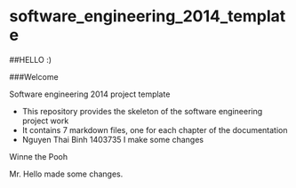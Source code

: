 software_engineering_2014_template
==================================

##HELLO :)

###Welcome

Software engineering 2014 project template

* This repository provides the skeleton of the software engineering project work
* It contains 7 markdown files, one for each chapter of the documentation
* Nguyen Thai Binh 1403735
I make some changes

Winne the Pooh

Mr. Hello made some changes.

